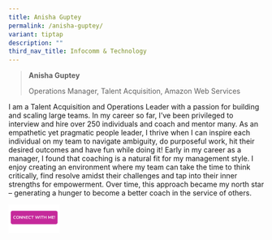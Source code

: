 ```yaml
---
title: Anisha Guptey
permalink: /anisha-guptey/
variant: tiptap
description: ""
third_nav_title: Infocomm & Technology
---
```

<blockquote>
<p><strong>Anisha Guptey</strong>
</p>
<p>Operations Manager, Talent Acquisition, Amazon Web Services</p>
</blockquote>
<p></p>
<p>I am a Talent Acquisition and Operations Leader with a passion for building
and scaling large teams. In my career so far, I’ve been privileged to interview
and hire over 250 individuals and coach and mentor many. As an empathetic
yet pragmatic people leader, I thrive when I can inspire each individual
on my team to navigate ambiguity, do purposeful work, hit their desired
outcomes and have fun while doing it! Early in my career as a manager,
I found that coaching is a natural fit for my management style. I enjoy
creating an environment where my team can take the time to think critically,
find resolve amidst their challenges and tap into their inner strengths
for empowerment. Over time, this approach became my north star – generating
a hunger to become a better coach in the service of others.</p>
<p></p><a class="isomer-image-wrapper" href="https://form.gov.sg/677f31803bf6ab7c407ac88f"><img style="width: 20%;" height="auto" width="100%" alt="" src="/images/CONNECT_WITH_ME.png"></a>
<p></p>